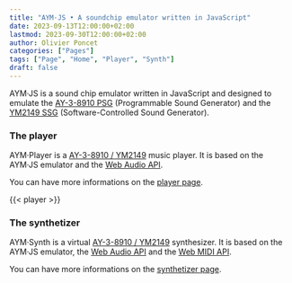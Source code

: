 ```yaml
---
title: "AYM·JS • A soundchip emulator written in JavaScript"
date: 2023-09-13T12:00:00+02:00
lastmod: 2023-09-30T12:00:00+02:00
author: Olivier Poncet
categories: ["Pages"]
tags: ["Page", "Home", "Player", "Synth"]
draft: false
---
```

AYM·JS is a sound chip emulator written in JavaScript and designed to emulate the [AY-3-8910 PSG](/about/#the-ay-3-8910) (Programmable Sound Generator) and the [YM2149 SSG](/about/#the-ym2149) (Software-Controlled Sound Generator).

### The player

AYM·Player is a [AY-3-8910 / YM2149](/about/) music player. It is based on the AYM·JS emulator and the [Web Audio API](https://developer.mozilla.org/fr/docs/Web/API/Web_Audio_API).

You can have more informations on the [player page](/player/).

{{< player >}}

### The synthetizer

AYM·Synth is a virtual [AY-3-8910 / YM2149](/about/) synthesizer. It is based on the AYM·JS emulator, the [Web Audio API](https://developer.mozilla.org/fr/docs/Web/API/Web_Audio_API) and the [Web MIDI API](https://developer.mozilla.org/en-US/docs/Web/API/Web_MIDI_API).

You can have more informations on the [synthetizer page](/synth/).


